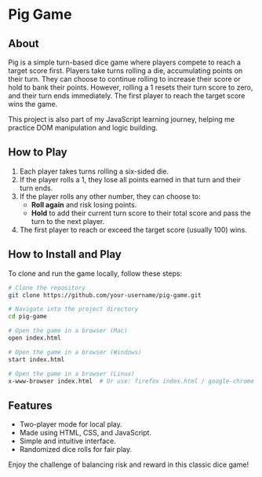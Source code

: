 # Pig Game

## About

Pig is a simple turn-based dice game where players compete to reach a target score first. Players take turns rolling a die, accumulating points on their turn. They can choose to continue rolling to increase their score or hold to bank their points. However, rolling a 1 resets their turn score to zero, and their turn ends immediately. The first player to reach the target score wins the game.

This project is also part of my JavaScript learning journey, helping me practice DOM manipulation and logic building.

## How to Play

1. Each player takes turns rolling a six-sided die.
2. If the player rolls a 1, they lose all points earned in that turn and their turn ends.
3. If the player rolls any other number, they can choose to:
   - **Roll again** and risk losing points.
   - **Hold** to add their current turn score to their total score and pass the turn to the next player.
4. The first player to reach or exceed the target score (usually 100) wins.

## How to Install and Play

To clone and run the game locally, follow these steps:

```sh
# Clone the repository
git clone https://github.com/your-username/pig-game.git

# Navigate into the project directory
cd pig-game

# Open the game in a browser (Mac)
open index.html

# Open the game in a browser (Windows)
start index.html

# Open the game in a browser (Linux)
x-www-browser index.html  # Or use: firefox index.html / google-chrome index.html
```

## Features

- Two-player mode for local play.
- Made using HTML, CSS, and JavaScript.
- Simple and intuitive interface.
- Randomized dice rolls for fair play.

Enjoy the challenge of balancing risk and reward in this classic dice game!
